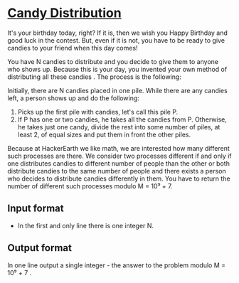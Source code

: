 # [Candy Distribution][link]

It's your birthday today, right? If it is, then we wish you Happy Birthday and good luck in the contest. But, even if it is not, you have to be ready to give candies to your friend when this day comes!

You have N candies to distribute and you decide to give them to anyone who shows up. Because this is your day, you invented your own method of distributing all these candies . The process is the following:

Initially, there are N candies placed in one pile. While there are any candies left, a person shows up and do the following:

1. Picks up the first pile with candies, let's call this pile P.
2. If P has one or two candies, he takes all the candies from P. Otherwise, he takes just one candy, divide the rest into some number of piles, at least 2, of equal sizes and put them in front the other piles.

Because at HackerEarth we like math, we are interested how many different such processes are there. We consider two processes different if and only if one distributes candies to different number of people than the other or both distribute candies to the same number of people and there exists a person who decides to distribute candies differently in them. You have to return the number of different such processes modulo M = 10⁹ + 7.

## Input format

- In the first and only line there is one integer N.

## Output format

In one line output a single integer - the answer to the problem modulo M = 10⁹ + 7 .

[link]: https://www.hackerearth.com/practice/algorithms/dynamic-programming/2-dimensional/practice-problems/algorithm/candy-distribution/
